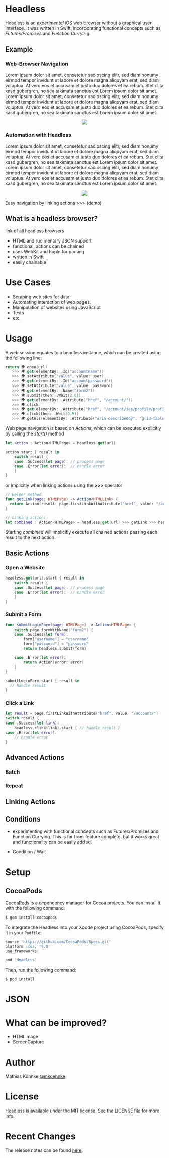 # Headless
Headless is an *experimental* iOS web browser without a graphical user interface. It was written in Swift, incorporating functional concepts such as *Futures/Promises* and *Function Currying*.  

## Example

### Web-Browser Navigation

Lorem ipsum dolor sit amet, consetetur sadipscing elitr, sed diam nonumy eirmod tempor invidunt ut labore et dolore magna aliquyam erat, sed diam voluptua. At vero eos et accusam et justo duo dolores et ea rebum. Stet clita kasd gubergren, no sea takimata sanctus est Lorem ipsum dolor sit amet. Lorem ipsum dolor sit amet, consetetur sadipscing elitr, sed diam nonumy eirmod tempor invidunt ut labore et dolore magna aliquyam erat, sed diam voluptua. At vero eos et accusam et justo duo dolores et ea rebum. Stet clita kasd gubergren, no sea takimata sanctus est Lorem ipsum dolor sit amet.

<p align="center">
<img src="https://raw.githubusercontent.com/mkoehnke/Headless/develop/Resources/Headless-Web-Demo.gif?token=ABXNjfam11l2jWAHXADeARCGeuMnKTI5ks5Wi8zrwA%3D%3D" />
</p>


### Automation with Headless

Lorem ipsum dolor sit amet, consetetur sadipscing elitr, sed diam nonumy eirmod tempor invidunt ut labore et dolore magna aliquyam erat, sed diam voluptua. At vero eos et accusam et justo duo dolores et ea rebum. Stet clita kasd gubergren, no sea takimata sanctus est Lorem ipsum dolor sit amet. Lorem ipsum dolor sit amet, consetetur sadipscing elitr, sed diam nonumy eirmod tempor invidunt ut labore et dolore magna aliquyam erat, sed diam voluptua. At vero eos et accusam et justo duo dolores et ea rebum. Stet clita kasd gubergren, no sea takimata sanctus est Lorem ipsum dolor sit amet.

<p align="center">
<img src="https://raw.githubusercontent.com/mkoehnke/Headless/develop/Resources/Headless-Simulator-Demo.gif?token=ABXNjTsRwVOmj1xb8Qzfp9-UvXKoVgzGks5Wi803wA%3D%3D" />
</p>

Easy navigation by linking actions >>> (demo)

## What is a headless browser?
link of all headless browsers

* HTML and rudimentary JSON support
* functional, actions can be chained
* uses WebKit and hpple for parsing
* written in Swift
* easily chainable

# Use Cases
* Scraping web sites for data.
* Automating interaction of web pages.
* Manipulation of websites using JavaScript
* Tests
* etc.


# Usage
A web session equates to a headless instance, which can be created using the following line:

```swift
return 🌍.open(url)
   >>> 🌍.get(elementBy: .Id("accountname"))
   >>> 🌍.setAttribute("value", value: user)
   >>> 🌍.get(elementBy: .Id("accountpassword"))
   >>> 🌍.setAttribute("value", value: password)
   >>> 🌍.get(elementBy: .Name("form2"))
   >>> 🌍.submit(then: .Wait(2.0))
   >>> 🌍.get(elementBy: .Attribute("href", "/account/"))
   >>> 🌍.click
   >>> 🌍.get(elementBy: .Attribute("href", "/account/ios/profile/profileList.action"))
   >>> 🌍.click(then: .Wait(0.5))
   >>> 🌍.getAll(elementsBy: .Attribute("aria-describedby", "grid-table_name"))
```

Web page navigation is based on *Actions*, which can be executed explicitly by calling the *start()* method

```swift
let action : Action<HTMLPage> = headless.get(url)

action.start { result in
    switch result {
    case .Success(let page): // process page
    case .Error(let error):  // handle error
    }
}
```

or implicitly when linking actions using the **>>>** operator

```swift
// Helper method
func getLink(page: HTMLPage) -> Action<HTMLLink> {
  return Action(result: page.firstLinkWithAttribute("href", value: "/account/"))
}

// Linking actions
let combined : Action<HTMLPage> = headless.get(url) >>> getLink >>> headless.click
```
Starting *combined* will implicitly execute all chained actions passing each result to the next action.


## Basic Actions
### Open a Website

```swift
headless.get(url).start { result in
    switch result {
    case .Success(let page): // process page
    case .Error(let error):  // handle error
    }
}
```

### Submit a Form

```swift
func submitLoginForm(page: HTMLPage) -> Action<HTMLPage> {
    switch page.formWithName("form2") {
    case .Success(let form):
        form["username"] = "username"
        form["password"] = "password"
        return headless.submit(form)

    case .Error(let error):
        return Action(error: error)
    }
}

submitLoginForm.start { result in
  // handle result
}
```

### Click a Link

```swift
let result = page.firstLinkWithAttribute("href", value: "/account/")
switch result {
case .Success(let link):
    headless.click(link).start { // handle result }
case .Error(let error):
    // handle error
}
```

## Advanced Actions

### Batch

### Repeat

## Linking Actions


## Conditions

* experimenting with functional concepts such as Futures/Promises and Function Currying. This is far from feature complete, but it works great and functionality can be easily added.

* Condition / Wait


# Setup
## CocoaPods
[CocoaPods](http://cocoapods.org) is a dependency manager for Cocoa projects. You can install it with the following command:

```bash
$ gem install cocoapods
```

To integrate the Headless into your Xcode project using CocoaPods, specify it in your `Podfile`:

```ruby
source 'https://github.com/CocoaPods/Specs.git'
platform :ios, '9.0'
use_frameworks!

pod 'Headless'
```

Then, run the following command:

```bash
$ pod install
```

# JSON


# What can be improved?
* HTMLImage
* ScreenCapture

# Author
Mathias Köhnke [@mkoehnke](http://twitter.com/mkoehnke)

# License
Headless is available under the MIT license. See the LICENSE file for more info.

# Recent Changes
The release notes can be found [here](https://github.com/mkoehnke/Headless/releases).
